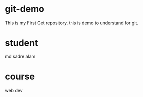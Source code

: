 # git-demo
This is my First Get repository.
this is demo to understand for git.

# student
md sadre alam

# course
web dev